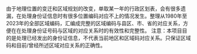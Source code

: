 由于地理位置的变迁和区域规划的改变，单取某一年的行政区划表，会有很多遗漏，在处理身份证信息时有很多位置编码对应不上的情况发生。整理从1980年至2023年的全部区域编码，汇编成完整的区域编码与县区、市、省的对应关系，方便在在处理身份证号码与区域的对应关系时的有效性和完整性。
注意：本项目目的是处理已经发出的身份证信息，不代表当前地区和区域码对应关系。只保证区域码和目前/曾经所述区域对应关系的正确性。
